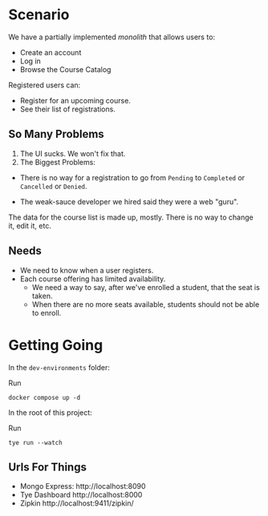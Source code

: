 # Scenario

We have a partially implemented _monolith_ that allows users to:

- Create an account
- Log in
- Browse the Course Catalog

Registered users can:

- Register for an upcoming course.
- See their list of registrations.

## So Many Problems

1. The UI sucks. We won't fix that.
2. The Biggest Problems:

- There is no way for a registration to go from `Pending` to `Completed` or `Cancelled` or `Denied`.

- The weak-sauce developer we hired said they were a web "guru".

The data for the course list is made up, mostly. There is no way to change it, edit it, etc.

## Needs

- We need to know when a user registers.
- Each course offering has limited availability.
  - We need a way to say, after we've enrolled a student, that the seat is taken.
  - When there are no more seats available, students should not be able to enroll.

# Getting Going

In the `dev-environments` folder:

Run

```shell
docker compose up -d
```

In the root of this project:

Run

```shell
tye run --watch
```

## Urls For Things

- Mongo Express: http://localhost:8090
- Tye Dashboard http://localhost:8000
- Zipkin http://localhost:9411/zipkin/
